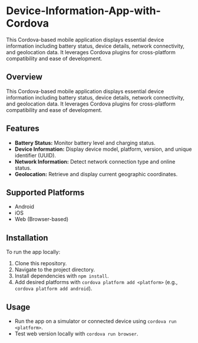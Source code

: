 # Device-Information-App-with-Cordova
This Cordova-based mobile application displays essential device information including battery status, device details, network connectivity, and geolocation data. It leverages Cordova plugins for cross-platform compatibility and ease of development.
## Overview
This Cordova-based mobile application displays essential device information including battery status, device details, network connectivity, and geolocation data. It leverages Cordova plugins for cross-platform compatibility and ease of development.

## Features
- **Battery Status:** Monitor battery level and charging status.
- **Device Information:** Display device model, platform, version, and unique identifier (UUID).
- **Network Information:** Detect network connection type and online status.
- **Geolocation:** Retrieve and display current geographic coordinates.

## Supported Platforms
- Android
- iOS
- Web (Browser-based)

## Installation
To run the app locally:
1. Clone this repository.
2. Navigate to the project directory.
3. Install dependencies with `npm install`.
4. Add desired platforms with `cordova platform add <platform>` (e.g., `cordova platform add android`).

## Usage
- Run the app on a simulator or connected device using `cordova run <platform>`.
- Test web version locally with `cordova run browser`.
